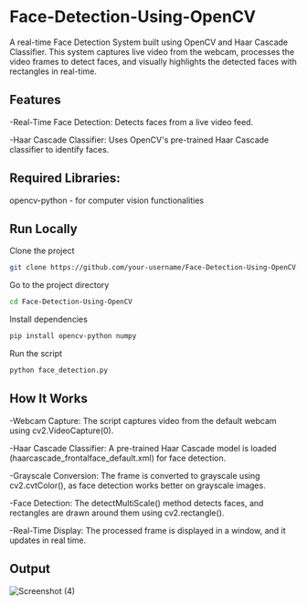 # Face-Detection-Using-OpenCV
A real-time Face Detection System built using OpenCV and Haar Cascade Classifier. This system captures live video from the webcam, processes the video frames to detect faces, and visually highlights the detected faces with rectangles in real-time.


## Features

-Real-Time Face Detection: Detects faces from a live video feed.

-Haar Cascade Classifier: Uses OpenCV's pre-trained Haar Cascade classifier to identify faces.


## Required Libraries:

opencv-python - for computer vision functionalities


## Run Locally

Clone the project

```bash
git clone https://github.com/your-username/Face-Detection-Using-OpenCV.git

```

Go to the project directory

```bash
cd Face-Detection-Using-OpenCV
```

Install dependencies

```bash
pip install opencv-python numpy
```

Run the script

```bash
python face_detection.py
```


## How It Works

-Webcam Capture: The script captures video from the default webcam using cv2.VideoCapture(0).

-Haar Cascade Classifier: A pre-trained Haar Cascade model is loaded (haarcascade_frontalface_default.xml) for face detection.

-Grayscale Conversion: The frame is converted to grayscale using cv2.cvtColor(), as face detection works better on grayscale images.

-Face Detection: The detectMultiScale() method detects faces, and rectangles are drawn around them using cv2.rectangle().

-Real-Time Display: The processed frame is displayed in a window, and it updates in real time.


## Output

![Screenshot (4)](https://github.com/user-attachments/assets/28394e58-1fd5-481a-8077-df71d8d86e91)


